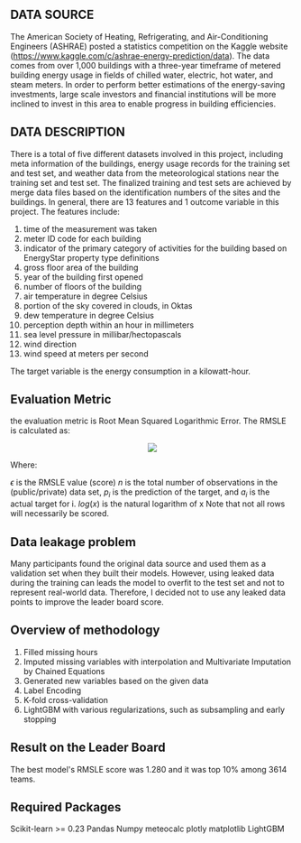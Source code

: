 ## DATA SOURCE

The American Society of Heating, Refrigerating, and Air-Conditioning Engineers (ASHRAE) posted a statistics competition on the Kaggle website (https://www.kaggle.com/c/ashrae-energy-prediction/data). The data comes from over 1,000 buildings with a three-year timeframe of metered building energy usage in fields of chilled water, electric, hot water, and steam meters. In order to perform better estimations of the energy-saving investments, large scale investors and financial institutions will be more inclined to invest in this area to enable progress in building efficiencies.


## DATA DESCRIPTION

There is a total of five different datasets involved in this project, including meta information of the buildings, energy usage records for the training set and test set, and weather data from the meteorological stations near the training set and test set. The finalized training and test sets are achieved by merge data files based on the identification numbers of the sites and the buildings. In general, there are 13 features and 1 outcome variable in this project. The features include:

1. time of the measurement was taken
2. meter ID code for each building
3. indicator of the primary category of activities for the building based on EnergyStar property type definitions
4. gross floor area of the building
5. year of the building first opened
6. number of floors of the building
7. air temperature in degree Celsius
8. portion of the sky covered in clouds, in Oktas
9. dew temperature in degree Celsius
10. perception depth within an hour in millimeters
11. sea level pressure in millibar/hectopascals
12. wind direction
13. wind speed at meters per second

The target variable is the energy consumption in a kilowatt-hour.


## Evaluation Metric
the evaluation metric is Root Mean Squared Logarithmic Error. The RMSLE is calculated as:
<p align="center">
<img src="https://render.githubusercontent.com/render/math?math=\epsilon = \sqrt{\frac{1}{n} \sum_{i=1}^n (\log(p_{i} + 1) - \log(a_{i} + 1))^2 }">
</p>
Where:

$\epsilon$ is the RMSLE value (score)
$n$ is the total number of observations in the (public/private) data set,
$p_i$ is the prediction of the target, and
$a_i$ is the actual target for i.
$log(x)$ is the natural logarithm of x
Note that not all rows will necessarily be scored.


## Data leakage problem
Many participants found the original data source and used them as a validation set when they built their models. However, using leaked data during the training can leads the model to overfit to the test set and not to represent real-world data. Therefore, I decided not to use any leaked data points to improve the leader board score.

## Overview of methodology
1. Filled missing hours
2. Imputed missing variables with interpolation and Multivariate Imputation by Chained Equations
3. Generated new variables based on the given data
4. Label Encoding
5. K-fold cross-validation
6. LightGBM with various regularizations, such as subsampling and early stopping 

## Result on the Leader Board
The best model's RMSLE score was 1.280 and it was top 10% among 3614 teams.


## Required Packages
Scikit-learn >= 0.23
Pandas
Numpy
meteocalc
plotly
matplotlib
LightGBM
